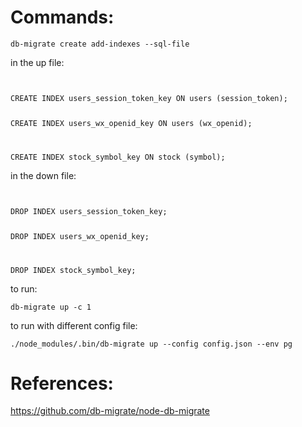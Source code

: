 # Commands:

```
db-migrate create add-indexes --sql-file
```

in the up file:

```
```
<div>
<code>
CREATE INDEX users_session_token_key ON users (session_token);

CREATE INDEX users_wx_openid_key ON users (wx_openid);

CREATE INDEX stock_symbol_key ON stock (symbol);
</code>
</div>


in the down file:

```
```
<div>
<code>
DROP INDEX users_session_token_key;

DROP INDEX users_wx_openid_key;

DROP INDEX stock_symbol_key;
</code>
</div>

to run:

```
db-migrate up -c 1
```

to run with different config file:

```
./node_modules/.bin/db-migrate up --config config.json --env pg 
```

# References:

https://github.com/db-migrate/node-db-migrate